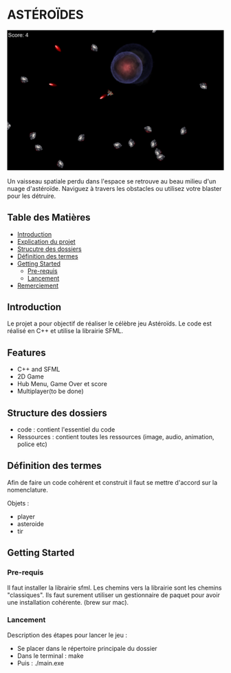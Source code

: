 # ASTÉROÏDES


![Project Logo](/Ressources/image/ImageReadme.png)

Un vaisseau spatiale perdu dans l'espace se retrouve au beau milieu d'un nuage d'astéroïde. Naviguez à travers les obstacles ou utilisez votre blaster pour les détruire. 


## Table des Matières

- [Introduction](#introduction)
- [Explication du projet](#Explication-du-projet)
- [Strucutre des dossiers](#Structure-des-dossiers)
- [Définition des termes](#Définition-des-termes)
- [Getting Started](#getting-started)
  - [Pre-requis](#prerequisites)
  - [Lancement](#installation)
- [Remerciement](#remerciement)

## Introduction

Le projet a pour objectif de réaliser le célèbre jeu Astéroïds.
Le code est réalisé en C++ et utilise la librairie SFML.

## Features

- C++ and SFML
- 2D Game
- Hub Menu, Game Over et score
- Multiplayer(to be done)

## Structure des dossiers
- code : contient l'essentiel du code
- Ressources : contient toutes les ressources (image, audio, animation, police etc)

## Définition des termes

Afin de faire un code cohérent et construit il faut se mettre d'accord sur la nomenclature.

Objets :
- player
- asteroide
- tir


## Getting Started

### Pre-requis

Il faut installer la librairie sfml. Les chemins vers la librairie sont les chemins "classiques". Ils faut surement utiliser un gestionnaire de paquet pour avoir une installation cohérente. (brew sur mac).

### Lancement

Description des étapes pour lancer le jeu :
- Se placer dans le répertoire principale du dossier
- Dans le terminal : make
- Puis : ./main.exe









